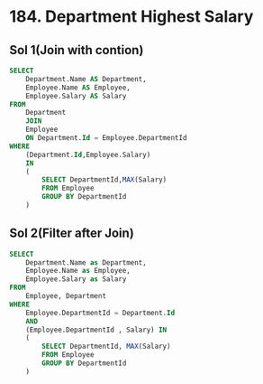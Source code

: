 # 184. Department Highest Salary

## Sol 1\(Join with contion\)

```sql
SELECT
    Department.Name AS Department,
    Employee.Name AS Employee,
    Employee.Salary AS Salary
FROM
    Department
    JOIN
    Employee
    ON Department.Id = Employee.DepartmentId
WHERE
    (Department.Id,Employee.Salary) 
    IN
    (
        SELECT DepartmentId,MAX(Salary)
        FROM Employee
        GROUP BY DepartmentId
    )
```

## Sol 2\(Filter after Join\)

```sql
SELECT
    Department.Name as Department,
    Employee.Name as Employee,
    Employee.Salary as Salary
FROM
    Employee, Department
WHERE 
    Employee.DepartmentId = Department.Id
    AND
    (Employee.DepartmentId , Salary) IN
    (
        SELECT DepartmentId, MAX(Salary) 
        FROM Employee
        GROUP BY DepartmentId
    )
```

